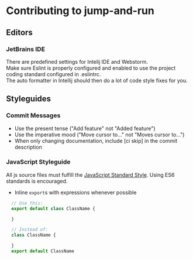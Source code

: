 # Contributing to jump-and-run

## Editors

### JetBrains IDE
There are predefined settings for Intelij IDE and Webstorm.  
Make sure Eslint is properly configured and enabled to use the project coding standard configured in .eslintrc.  
The auto formatter in Intellij should then do a lot of code style fixes for you.

## Styleguides

### Commit Messages

- Use the present tense ("Add feature" not "Added feature")
- Use the imperative mood ("Move cursor to..." not "Moves cursor to...")
- When only changing documentation, include [ci skip] in the commit description

### JavaScript Styleguide
All js source files must fulfill the [JavaScript Standard Style](http://standardjs.com/).
Using ES6 standards is encouraged.

* Inline `export`s with expressions whenever possible
```js
  // Use this:
  export default class ClassName {

  }

  // Instead of:
  class ClassName {

  }
  export default ClassName
  ```
